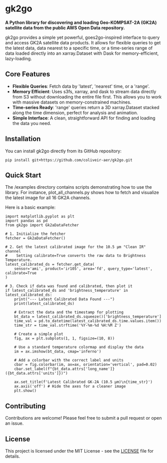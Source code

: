 # **gk2go**

**A Python library for discovering and loading Geo-KOMPSAT-2A (GK2A) satellite data from the public AWS Open Data repository.**

gk2go provides a simple yet powerful, goes2go-inspired interface to query and access GK2A satellite data products. It allows for flexible queries to get the latest data, data nearest to a specific time, or a time-series range of data loaded directly into an xarray.Dataset with Dask for memory-efficient, lazy-loading.

## **Core Features**

* **Flexible Queries**: Fetch data by 'latest', 'nearest' time, or a 'range'.  
* **Memory Efficient**: Uses s3fs, xarray, and dask to stream data directly from S3 without downloading the entire file first. This allows you to work with massive datasets on memory-constrained machines.  
* **Time-series Ready**: 'range' queries return a 3D xarray.Dataset stacked along the time dimension, perfect for analysis and animation.  
* **Simple Interface**: A clean, straightforward API for finding and loading the data you need.

## **Installation**

You can install gk2go directly from its GitHub repository:

    pip install git+https://github.com/coliveir-aer/gk2go.git

## **Quick Start**

The /examples directory contains scripts demonstrating how to use the library. For instance, plot\_all\_channels.py shows how to fetch and visualize the latest image for all 16 GK2A channels.

Here is a basic example:

```
import matplotlib.pyplot as plt
import pandas as pd
from gk2go import Gk2aDataFetcher

# 1. Initialize the fetcher
fetcher = Gk2aDataFetcher()

# 2. Get the latest calibrated image for the 10.5 µm "Clean IR" channel
#    Setting calibrate=True converts the raw data to Brightness Temperature.
latest_calibrated_ds = fetcher.get_data(
    sensor='ami', product='ir105', area='fd', query_type='latest', calibrate=True
)

# 3. Check if data was found and calibrated, then plot it
if latest_calibrated_ds and 'brightness_temperature' in latest_calibrated_ds:
    print("--- Latest Calibrated Data Found ---")
    print(latest_calibrated_ds)
    
    # Extract the data and the timestamp for plotting
    bt_data = latest_calibrated_ds.squeeze()['brightness_temperature']
    time_val = pd.to_datetime(latest_calibrated_ds.time.values.item())
    time_str = time_val.strftime('%Y-%m-%d %H:%M Z')
    
    # Create a simple plot
    fig, ax = plt.subplots(1, 1, figsize=(10, 8))
    
    # Use a standard temperature colormap and display the data
    im = ax.imshow(bt_data, cmap='inferno')
    
    # Add a colorbar with the correct label and units
    cbar = fig.colorbar(im, ax=ax, orientation='vertical', pad=0.02)
    cbar.set_label(f"{bt_data.attrs['long_name']} ({bt_data.attrs['units']})")
    
    ax.set_title(f'Latest Calibrated GK-2A (10.5 µm)\n{time_str}')
    ax.axis('off') # Hide the axes for a cleaner image
    plt.show()

```

## **Contributing**

Contributions are welcome\! Please feel free to submit a pull request or open an issue.

## **License**

This project is licensed under the MIT License \- see the [LICENSE](http://docs.google.com/LICENSE) file for details.
